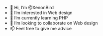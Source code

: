 - 👋 Hi, I’m @XenonBird
- 👀 I’m interested in Web design
- 🌱 I’m currently learning PHP 
- 💞️ I’m looking to collaborate on Web design
- 📫 Feel free to give me advice

<!---
XenonBird/XenonBird is a ✨ special ✨ repository because its `README.md` (this file) appears on your GitHub profile.
You can click the Preview link to take a look at your changes.
--->

